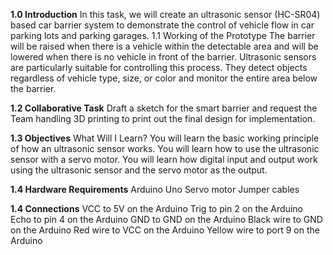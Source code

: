 **1.0 Introduction**
In this task, we will create an ultrasonic sensor (HC-SR04) based car barrier system to demonstrate the control of vehicle flow in car parking lots and parking garages.
1.1 Working of the Prototype
The barrier will be raised when there is a vehicle within the detectable area and will be lowered when there is no vehicle in front of the barrier. Ultrasonic sensors are particularly suitable for controlling this process. They detect objects regardless of vehicle type, size, or color and monitor the entire area below the barrier.

**1.2 Collaborative Task**
Draft a sketch for the smart barrier and request the Team handling 3D printing to print out the final design for implementation.

**1.3 Objectives**
What Will I Learn?
You will learn the basic working principle of how an ultrasonic sensor works.
You will learn how to use the ultrasonic sensor with a servo motor.
You will learn how digital input and output work using the ultrasonic sensor and the servo motor as the output.

**1.4 Hardware Requirements**
Arduino Uno
Servo motor
Jumper cables

**1.4 Connections**
VCC to 5V on the Arduino
Trig to pin 2 on the Arduino
Echo to pin 4 on the Arduino
GND to GND on the Arduino
Black wire to GND on the Arduino
Red wire to VCC on the Arduino
Yellow wire to port 9 on the Arduino
